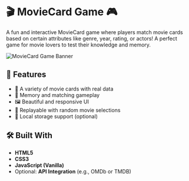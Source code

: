 # 🎬 MovieCard Game 🎮

A fun and interactive MovieCard game where players match movie cards based on certain attributes like genre, year, rating, or actors! A perfect game for movie lovers to test their knowledge and memory.

![MovieCard Game Banner](https://your-image-link.com/banner.png) <!-- Optional image -->

## 🚀 Features

- 🎥 A variety of movie cards with real data
- 🧠 Memory and matching gameplay
- 🖼️ Beautiful and responsive UI
- 🔁 Replayable with random movie selections
- 💾 Local storage support (optional)

## 🛠️ Built With

- **HTML5**
- **CSS3**
- **JavaScript (Vanilla)**
- Optional: **API Integration** (e.g., OMDb or TMDB)

